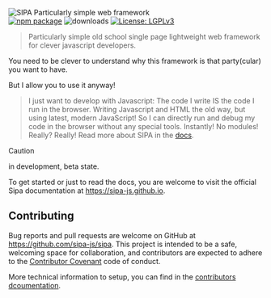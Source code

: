 ![SIPA Particularly simple web framework](doc/_assets/_raw/logo_doc.svg)<br>
[![npm package](https://img.shields.io/npm/v/sipa?color=63a618&style=plastic&logo=npm&logoColor=red)](https://www.npmjs.com/package/sipa)
![downloads](https://img.shields.io/npm/dt/sipa?color=dce2df&style=plastic)
[![License: LGPLv3](https://img.shields.io/badge/License-LGPLv3-fabd09.svg?style=plastic)](LICENSE)

> Particularly simple old school single page lightweight web framework for clever javascript developers.

You need to be clever to understand why this framework is that party(cular) you want to have.

But I allow you to use it anyway!

> I just want to develop with Javascript: The code I write IS the code I run in the browser.
> Writing Javascript and HTML the old way, but using latest, modern JavaScript! So I can directly run and debug my code in the browser without any special tools. Instantly!
> No modules! Really? Really! Read more about SIPA in the [docs](https://sipa-js.github.io).

> [!CAUTION]
> in development, beta state.

To get started or just to read the docs, you are welcome to visit the official Sipa documentation at https://sipa-js.github.io.


<!-- -------------------------- SECTION -------------------------- -->
<a name="contributing"></a>
## Contributing

Bug reports and pull requests are welcome on GitHub at https://github.com/sipa-js/sipa. This project is intended to be a safe, welcoming space for collaboration, and contributors are expected to adhere to the [Contributor Covenant](http://contributor-covenant.org) code of conduct.

More technical information to setup, you can find in the [contributors dcoumentation](doc/contributors.md).


